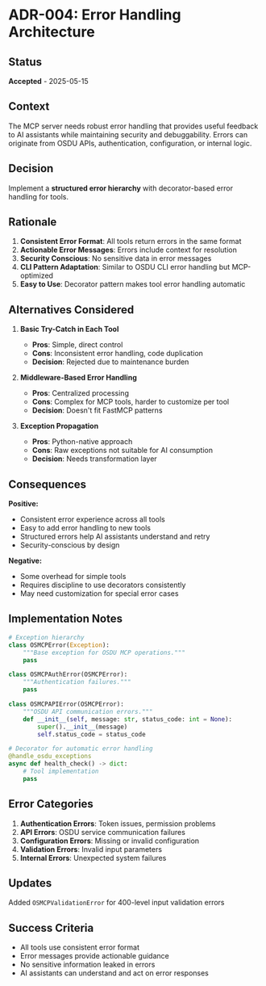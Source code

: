 # ADR-004: Error Handling Architecture

## Status
**Accepted** - 2025-05-15

## Context
The MCP server needs robust error handling that provides useful feedback to AI assistants while maintaining security and debuggability. Errors can originate from OSDU APIs, authentication, configuration, or internal logic.

## Decision
Implement a **structured error hierarchy** with decorator-based error handling for tools.

## Rationale
1. **Consistent Error Format**: All tools return errors in the same format
2. **Actionable Error Messages**: Errors include context for resolution
3. **Security Conscious**: No sensitive data in error messages
4. **CLI Pattern Adaptation**: Similar to OSDU CLI error handling but MCP-optimized
5. **Easy to Use**: Decorator pattern makes tool error handling automatic

## Alternatives Considered
1. **Basic Try-Catch in Each Tool**
   - **Pros**: Simple, direct control
   - **Cons**: Inconsistent error handling, code duplication
   - **Decision**: Rejected due to maintenance burden

2. **Middleware-Based Error Handling**
   - **Pros**: Centralized processing
   - **Cons**: Complex for MCP tools, harder to customize per tool
   - **Decision**: Doesn't fit FastMCP patterns

3. **Exception Propagation**
   - **Pros**: Python-native approach
   - **Cons**: Raw exceptions not suitable for AI consumption
   - **Decision**: Needs transformation layer

## Consequences
**Positive:**
- Consistent error experience across all tools
- Easy to add error handling to new tools
- Structured errors help AI assistants understand and retry
- Security-conscious by design

**Negative:**
- Some overhead for simple tools
- Requires discipline to use decorators consistently
- May need customization for special error cases

## Implementation Notes
```python
# Exception hierarchy
class OSMCPError(Exception):
    """Base exception for OSDU MCP operations."""
    pass

class OSMCPAuthError(OSMCPError):
    """Authentication failures."""
    pass

class OSMCPAPIError(OSMCPError):
    """OSDU API communication errors."""
    def __init__(self, message: str, status_code: int = None):
        super().__init__(message)
        self.status_code = status_code

# Decorator for automatic error handling
@handle_osdu_exceptions
async def health_check() -> dict:
    # Tool implementation
    pass
```

## Error Categories
1. **Authentication Errors**: Token issues, permission problems
2. **API Errors**: OSDU service communication failures
3. **Configuration Errors**: Missing or invalid configuration
4. **Validation Errors**: Invalid input parameters
5. **Internal Errors**: Unexpected system failures

## Updates
Added `OSMCPValidationError` for 400-level input validation errors

## Success Criteria
- All tools use consistent error format
- Error messages provide actionable guidance
- No sensitive information leaked in errors
- AI assistants can understand and act on error responses